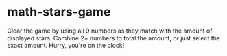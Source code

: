 # math-stars-game

Clear the game by using all 9 numbers as they match with the amount of displayed stars.
Combine 2+ numbers to total the amount, or just select the exact amount.
Hurry, you're on the clock!
